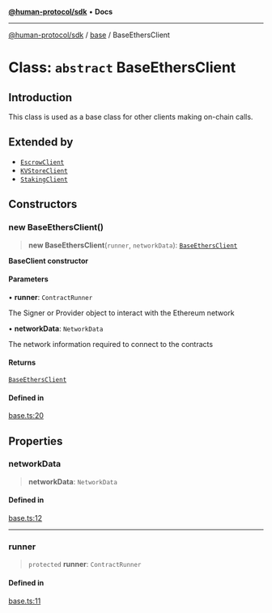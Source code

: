 [**@human-protocol/sdk**](../../README.md) • **Docs**

***

[@human-protocol/sdk](../../modules.md) / [base](../README.md) / BaseEthersClient

# Class: `abstract` BaseEthersClient

## Introduction

This class is used as a base class for other clients making on-chain calls.

## Extended by

- [`EscrowClient`](../../escrow/classes/EscrowClient.md)
- [`KVStoreClient`](../../kvstore/classes/KVStoreClient.md)
- [`StakingClient`](../../staking/classes/StakingClient.md)

## Constructors

### new BaseEthersClient()

> **new BaseEthersClient**(`runner`, `networkData`): [`BaseEthersClient`](BaseEthersClient.md)

**BaseClient constructor**

#### Parameters

• **runner**: `ContractRunner`

The Signer or Provider object to interact with the Ethereum network

• **networkData**: `NetworkData`

The network information required to connect to the contracts

#### Returns

[`BaseEthersClient`](BaseEthersClient.md)

#### Defined in

[base.ts:20](https://github.com/humanprotocol/human-protocol/blob/40ca4fc6fa284e6f349d05d988dc6f3efddb4747/packages/sdk/typescript/human-protocol-sdk/src/base.ts#L20)

## Properties

### networkData

> **networkData**: `NetworkData`

#### Defined in

[base.ts:12](https://github.com/humanprotocol/human-protocol/blob/40ca4fc6fa284e6f349d05d988dc6f3efddb4747/packages/sdk/typescript/human-protocol-sdk/src/base.ts#L12)

***

### runner

> `protected` **runner**: `ContractRunner`

#### Defined in

[base.ts:11](https://github.com/humanprotocol/human-protocol/blob/40ca4fc6fa284e6f349d05d988dc6f3efddb4747/packages/sdk/typescript/human-protocol-sdk/src/base.ts#L11)
